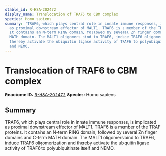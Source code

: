 ```yaml
---
stable_id: R-HSA-202472
display_name: Translocation of TRAF6 to CBM complex
species: Homo sapiens
summary: 'TRAF6, which plays central role in innate immune responses, is implicated
  as proximal downstream effector of MALT1. TRAF6 is a member of the TRAF proteins.
  It contains an N-term RING domain, followed by several Zn finger domains and C-term
  MATH domain. The MALT1 oligomers bind to TRAF6, induce TRAF6 oligomerization and
  thereby activate the ubiquitin ligase activity of TRAF6 to polyubiquitinate itself
  and NEMO. '
---
```


# Translocation of TRAF6 to CBM complex
**Reactome ID:** [R-HSA-202472](https://reactome.org/content/detail/R-HSA-202472)
**Species:** Homo sapiens

## Summary

TRAF6, which plays central role in innate immune responses, is implicated as proximal downstream effector of MALT1. TRAF6 is a member of the TRAF proteins. It contains an N-term RING domain, followed by several Zn finger domains and C-term MATH domain. The MALT1 oligomers bind to TRAF6, induce TRAF6 oligomerization and thereby activate the ubiquitin ligase activity of TRAF6 to polyubiquitinate itself and NEMO. 
